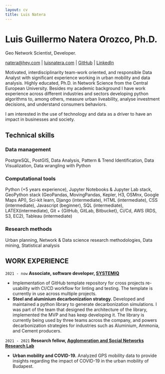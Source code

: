 ```yaml
---
layout: cv
title: Luis Natera
---
```

# Luis Guillermo Natera Orozco, Ph.D.
Geo Network Scientist, Developer.

<div id="webaddress">
<a href="mailto:natera@hey.com">natera@hey.com</a>
| <a href="https://luisnatera.com">luisnatera.com</a>
| <a href="https://github.com/nateraluis">GitHub</a>
| <a href="https://linkedin.com/in/natera">LinkedIn</a>
</div>


Motivated, interdisciplinarity team-work oriented, and responsible Data Analyst with significant experience working in urban mobility and data analysis. Highly educated, Ph.D. in Network Science from the Central European University. Besides my academic background I have work experience across different industries and sectors developing python algorithms to, among others, measure urban liveability, analyse investment decisions, and understand consumers behaviors.

I am interested in the use of technology and data as a driver to have an impact in businesses and society.

## Technical skills

### Data management

PostgreSQL, PostGIS, Data Analysis, Pattern & Trend Identification, Data Visualization, Data wrangling with Python


### Computational tools

Python (+5 years experience), Jupyter Notebooks & Jupyter Lab stack, GeoPython stack (GeoPandas, MovingPandas, Kepler, H3, OSMnx, Google Maps API), Sci-kit learn, Django (intermediate), HTML (intermediate), CSS (intermediate), Javascript (beginner), SQL (intermediate), LATEX(intermediate), Git + {GitHub, GitLab, Bitbucket}, Ci/Cd, AWS (RDS, S3, EC2), Tableau (intermediate)

### Research methods

Urban planning, Network & Data science research methodologies, Data mining, Statistical analysis


## WORK EXPERIENCE

`2021 - now`
__Associate, software developer, [SYSTEMIQ](http://www.systemiq.earth)__

- Implementation of GitHub template repository for cross projects re-usability with CI/CD workflow for linting and testing. The template is currently in use across multiple projects.
- **Steel and aluminium decarbonization strategy.** Developed and maintained a python library to generate decarbonization simulations. I was part of the team that designed the architecture of the library, implemented the MVP and has keep developing it. The library is currently being used by three teams across the company, and powers decarbonization strategies for industries such as Aluminium, Ammonia, and Cement producers.

`2021 - 2021`
__Research fellow, [Agglomeration and Social Networks Research Lab](https://anet.krtk.mta.hu/)__

- **Urban mobility and COVID-19.** Analyzed GPS mobility data to provide insights regarding the impact of
COVID-19 in the urban mobility of Budapest.

<!-- ### Footer Last updated: August 2022 -->



